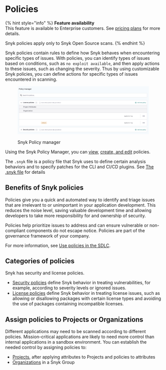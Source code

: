 # Policies

{% hint style="info" %}
**Feature availability**\
This feature is available to Enterprise customers. See [pricing plans](https://snyk.io/plans/) for more details.

Snyk policies apply only to Snyk Open Source scans.
{% endhint %}

Snyk policies contain rules to define how Snyk behaves when encountering specific types of issues. With policies, you can identify types of issues based on conditions, such as `no exploit available`, and then apply actions to these issues, such as changing the severity. Thus by using customizable Snyk policies, you can define actions for specific types of issues encountered in scanning.

<div align="left">

<figure><img src="../../.gitbook/assets/image (112) (1) (1) (1) (1) (1) (1) (1) (1) (1) (1) (2) (1) (2).png" alt="Snyk Policy manager"><figcaption><p>Snyk Policy manager</p></figcaption></figure>

</div>

Using the Snyk Policy Manager, you can [view](view-policies.md), [create, and edit](create-and-edit-policies.md) policies.

The `.snyk` file is a policy file that Snyk uses to define certain analysis behaviors and to specify patches for the CLI and CI/CD plugins. See [The .snyk file](the-.snyk-file.md) for details

## Benefits of Snyk policies

Policies give you a quick and automated way to identify and triage issues that are irrelevant to or unimportant in your application development. This reduces the noise level, saving valuable development time and allowing developers to take more responsibility for and ownership of security.

Policies help prioritize issues to address and can ensure vulnerable or non-compliant components do not escape notice. Policies are part of the governance framework of your company.

For more information, see [Use policies in the SDLC](use-policies-in-the-sdlc.md).

## Categories of policies

Snyk has security and license policies.

* [Security policies](security-policies/) define Snyk behavior in treating vulnerabilities, for example, according to severity levels or ignored issues.
* [License policies](license-policies/) define Snyk behavior in treating license issues, such as allowing or disallowing packages with certain license types and avoiding the use of packages containing incompatible licenses.

## Assign **policies to  Projects or Organizations**

Different applications may need to be scanned according to different policies. Mission-critical applications are likely to need more control than internal applications in a sandbox environment. You can establish the needed control by assigning policies to:

* [Projects](apply-a-policy-to-projects.md), after applying attributes to Projects and policies to attributes
* [Organizations](apply-a-policy-to-organizations.md) in a Snyk Group
